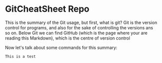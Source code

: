 # GitCheatSheet Repo

This is the summary of the Git usage, but first, what is git?
Git is the version control for programs, and also for the sake of controlling the versions ans so on.
Below Git we can find GitHub (which is the page where your are reading this Markdown), which is the centre of version control

Now let's talk about some commands for this summary:

```
This is a test

```

